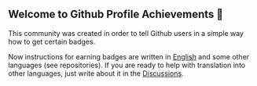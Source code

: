 ## Welcome to Github Profile Achievements :wave:

This community was created in order to tell Github users in a simple way how to get certain badges.

Now instructions for earning badges are written in [English](http://github.com/gomzyakov/achievements) and some other languages (see repositories). If you are ready to help with translation into other languages, just write about it in the [Discussions](http://github.com/gomzyakov/achievements/discussions).
